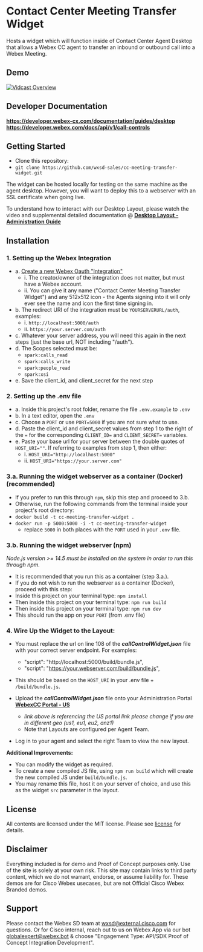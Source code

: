 # Contact Center Meeting Transfer Widget

Hosts a widget which will function inside of Contact Center Agent Desktop that allows a Webex CC agent to transfer an inbound or outbound call into a Webex Meeting.

## Demo
[![Vidcast Overview](https://github.com/wxsd-sales/custom-pmr-pin/assets/19175490/4861e7cd-7478-49cf-bada-223b30810691)](https://app.vidcast.io/share/0c09be13-7ec8-4ae5-b26f-5506a54cd863)



## Developer Documentation

**https://developer.webex-cx.com/documentation/guides/desktop**  
**https://developer.webex.com/docs/api/v1/call-controls**

## Getting Started

- Clone this repository:
- ```git clone https://github.com/wxsd-sales/cc-meeting-transfer-widget.git```

The widget can be hosted locally for testing on the same machine as the agent desktop.  However, you will want to deploy this to a webserver with an SSL certificate when going live.

To understand how to interact with our Desktop Layout, please watch the video and supplemental detailed documentation @ **[Desktop Layout - Administration Guide](https://www.cisco.com/c/en/us/td/docs/voice_ip_comm/cust_contact/contact_center/webexcc/SetupandAdministrationGuide_2/b_mp-release-2/b_cc-release-2_chapter_011.html#topic_8230815F4023699032326F948C3F1495)**

## Installation

### 1. Setting up the Webex Integration

* a. [Create a new Webex Oauth "Integration"](https://developer.webex.com/my-apps/new)
  * i. The creator/owner of the integration does not matter, but must have a Webex account.
  * ii. You can give it any name ("Contact Center Meeting Transfer Widget") and any 512x512 icon - the Agents signing into it will only ever see the name and icon the first time signing in.
* b. The redirect URI of the integration must be ```YOURSERVERURL/auth```, examples:
  * i. ```http://localhost:5000/auth```
  * ii. ```https://your.server.com/auth```
* c. Whatever your server address, you will need this again in the next steps (just the base url, NOT including "/auth").
* d. The Scopes selected must be:
  * ```spark:calls_read```
  * ```spark:calls_write```
  * ```spark:people_read```
  * ```spark:xsi```
* e. Save the client_id, and client_secret for the next step

### 2. Setting up the .env file
- a. Inside this project's root folder, rename the file ```.env.example``` to ```.env```
- b. In a text editor, open the ```.env```
- c. Choose a ```PORT``` or use ```PORT=5000``` if you are not sure what to use.
- d. Paste the client_id and client_secret values from step 1 to the right of the ```=``` for the corresponding ```CLIENT_ID=``` and ```CLIENT_SECRET=``` variables.
- e. Paste your base url for your server between the double quotes of ```HOST_URI=""```.  If referring to examples from step 1, then either:
  - i. ```HOST_URI="http://localhost:5000"```
  - ii. ```HOST_URI="https://your.server.com"```

### 3.a. Running the widget webserver as a container (Docker) (recommended)

- If you prefer to run this through ```npm```, skip this step and proceed to 3.b.
- Otherwise, run the following commands from the terminal inside your project's root directory:
- `docker build -t cc-meeting-transfer-widget .`
- `docker run -p 5000:5000 -i -t cc-meeting-transfer-widget`
  - replace `5000` in both places with the ```PORT``` used in your `.env` file.  

### 3.b. Running the widget webserver (npm)
_Node.js version >= 14.5 must be installed on the system in order to run this through npm._

- It is recommended that you run this as a container (step 3.a.).
- If you do not wish to run the webserver as a container (Docker), proceed with this step:
- Inside this project on your terminal type: `npm install`
- Then inside this project on your terminal type: `npm run build`
- Then inside this project on your terminal type: `npm run dev`
- This should run the app on your ```PORT``` (from .env file)


### 4. Wire Up the Widget to the Layout:

- You must replace the url on line 108 of the **_callControlWidget.json_** file with your correct server endpoint. For examples:
  - "script": "http://localhost:5000/build/bundle.js",
  - "script": "https://your.webserver.com/build/bundle.js",
- This should be based on the ```HOST_URI``` in your .env file + ```/build/bundle.js```.
  
- Upload the **_callControlWidget.json_** file onto your Administration Portal **[WebexCC Portal - US](https://portal.wxcc-us1.cisco.com/portal/home.html#)**
  - _link above is referencing the US portal link please change if you are in different geo (us1, eu1, eu2, anz1)_
  - Note that Layouts are configured per Agent Team.
- Log in to your agent and select the right Team to view the new layout.

**Additional Improvements:**

- You can modify the widget as required.
- To create a new compiled JS file, using `npm run build` which will create the new compiled JS under `build/bundle.js`.
- You may rename this file, host it on your server of choice, and use this as the widget `src` parameter in the layout.

## License

All contents are licensed under the MIT license. Please see [license](LICENSE) for details.

## Disclaimer

<!-- Keep the following here -->  
Everything included is for demo and Proof of Concept purposes only. Use of the site is solely at your own risk. This site may contain links to third party content, which we do not warrant, endorse, or assume liability for. These demos are for Cisco Webex usecases, but are not Official Cisco Webex Branded demos.
 
 
## Support

Please contact the Webex SD team at [wxsd@external.cisco.com](mailto:wxsd@external.cisco.com?subject=CCMeetingTransferWidget) for questions. Or for Cisco internal, reach out to us on Webex App via our bot globalexpert@webex.bot & choose "Engagement Type: API/SDK Proof of Concept Integration Development". 
